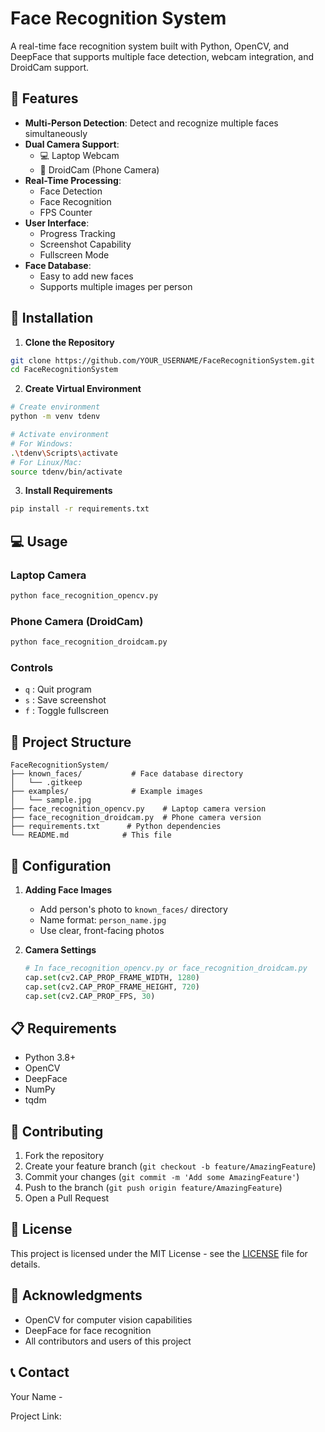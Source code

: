 # Face Recognition System

A real-time face recognition system built with Python, OpenCV, and DeepFace that supports multiple face detection, webcam integration, and DroidCam support.

## 🌟 Features

- **Multi-Person Detection**: Detect and recognize multiple faces simultaneously
- **Dual Camera Support**: 
  - 💻 Laptop Webcam
  - 📱 DroidCam (Phone Camera)
- **Real-Time Processing**:
  - Face Detection
  - Face Recognition
  - FPS Counter
- **User Interface**:
  - Progress Tracking
  - Screenshot Capability
  - Fullscreen Mode
- **Face Database**:
  - Easy to add new faces
  - Supports multiple images per person

## 🚀 Installation

1. **Clone the Repository**
```bash
git clone https://github.com/YOUR_USERNAME/FaceRecognitionSystem.git
cd FaceRecognitionSystem
```

2. **Create Virtual Environment**
```bash
# Create environment
python -m venv tdenv

# Activate environment
# For Windows:
.\tdenv\Scripts\activate
# For Linux/Mac:
source tdenv/bin/activate
```

3. **Install Requirements**
```bash
pip install -r requirements.txt
```

## 💻 Usage

### Laptop Camera
```bash
python face_recognition_opencv.py
```

### Phone Camera (DroidCam)
```bash
python face_recognition_droidcam.py
```

### Controls
- `q` : Quit program
- `s` : Save screenshot
- `f` : Toggle fullscreen

## 📁 Project Structure

```
FaceRecognitionSystem/
├── known_faces/           # Face database directory
│   └── .gitkeep
├── examples/              # Example images
│   └── sample.jpg
├── face_recognition_opencv.py    # Laptop camera version
├── face_recognition_droidcam.py  # Phone camera version
├── requirements.txt      # Python dependencies
└── README.md            # This file
```

## 🔧 Configuration

1. **Adding Face Images**
   - Add person's photo to `known_faces/` directory
   - Name format: `person_name.jpg`
   - Use clear, front-facing photos

2. **Camera Settings**
   ```python
   # In face_recognition_opencv.py or face_recognition_droidcam.py
   cap.set(cv2.CAP_PROP_FRAME_WIDTH, 1280)
   cap.set(cv2.CAP_PROP_FRAME_HEIGHT, 720)
   cap.set(cv2.CAP_PROP_FPS, 30)
   ```

## 📋 Requirements

- Python 3.8+
- OpenCV
- DeepFace
- NumPy
- tqdm

## 🤝 Contributing

1. Fork the repository
2. Create your feature branch (`git checkout -b feature/AmazingFeature`)
3. Commit your changes (`git commit -m 'Add some AmazingFeature'`)
4. Push to the branch (`git push origin feature/AmazingFeature`)
5. Open a Pull Request

## 📝 License

This project is licensed under the MIT License - see the [LICENSE](LICENSE) file for details.

## 🙏 Acknowledgments

- OpenCV for computer vision capabilities
- DeepFace for face recognition
- All contributors and users of this project

## 📞 Contact

Your Name - 

Project Link: 
